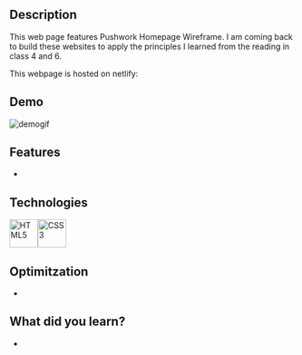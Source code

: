## Description
This web page features Pushwork Homepage Wireframe. 
I am coming back to build these websites to apply the principles I learned from the reading in class 4 and 6.

This webpage is hosted on netlify: 

## Demo
![demogif](sourcedemo.gif)

## Features
* 

## Technologies
<img src="https://profilinator.rishav.dev/skills-assets/html5-original-wordmark.svg" alt="HTML5" height="50" /><img src="https://profilinator.rishav.dev/skills-assets/css3-original-wordmark.svg" alt="CSS3" height="50" />

## Optimitzation
* 

## What did you learn?
* 
